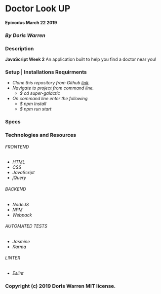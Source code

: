 # Doctor Look UP

#### Epicodus March 22 2019

### _By Doris Warren_

### Description

**JavaScript Week 2** An application built to help you find a doctor near you!

### Setup | Installations Requirments

* _Clone this repository from Github [link](https://github.com/DorisWarren/super-galactic-age)._
* _Navigate to project from command line._
  * _$ cd super-galactic_
* _On command line enter the following_
  * _$ npm Install_
  * _$ npm run start_

### Specs

### Technologies and Resources
###### FRONTEND
  * _HTML_
  * _CSS_
  * _JavaScript_
  * _jQuery_

###### BACKEND
  * _NodeJS_
  * _NPM_
  * _Webpack_

###### AUTOMATED TESTS
  * _Jasmine_
  * _Karma_

###### LINTER
  * _Eslint_

### Copyright (c) 2019 Doris Warren MIT license.
